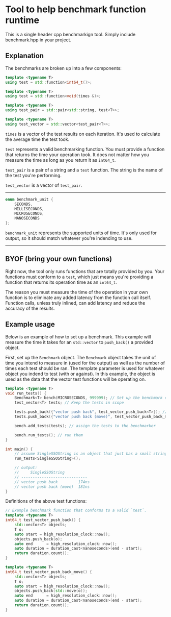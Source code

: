 # Tool to help benchmark function runtime

This is a single header cpp benchmarkign tool. Simply include benchmark.hpp in your project.

## Explanation
The benchmarks are broken up into a few components:
```cpp
template <typename T>
using test = std::function<int64_t()>;

template <typename T>
using test = std::function<void(times &)>;

template <typename T>
using test_pair = std::pair<std::string, test<T>>;

template <typename T>
using test_vector = std::vector<test_pair<T>>;
```

`times` is a vector of the test results on each iteration. It's used to calculate the average time the test took.

`test` represents a valid benchmarking function. You must provide a function that returns the time your operation took. It does not matter how you measure the time as long as you return it as `int64_t`.

`test_pair` is a pair of a string and a `test` function. The string is the name of the test you're performing.

`test_vector` is a vector of `test_pair`.

---

```cpp
enum benchmark_unit {
    SECONDS,
    MILLISECONDS,
    MICROSECONDS,
    NANOSECONDS
};
```
`benchmark_unit` represents the supported units of time. It's only used for output, so it should match whatever you're indending to use.

---

## BYOF (bring your own functions)
Right now, the tool only runs functions that are totally provided by you. Your functions must conform to a `test`, which just means you're providing a function that returns its operation time as an `int64_t`.

The  reason you must measure the time of the operation in your own function is to eliminate any added latency from the function call itself. Function calls, unless truly inlined, can add latency and reduce the accuracy of the results.

## Example usage
Below is an example of how to set up a benchmark. This example will measure the time it takes for an `std::vector` to `push_back()` a provided object.

First, set up the `Benchmark` object. The `Benchmark` object takes the unit of time you intend to measure in (used for the output) as well as the number of times each test should be ran. The template parameter is used for whatever object you indend to test (with or against). In this example, the object is used as the data that the vector test functions will be operating on.

```cpp
template <typename T>
void run_tests() {
    Benchmark<T> bench(MICROSECONDS, 999999); // Set up the benchmark object (unit comes from `benchmark_unit`)
    test_vector<T> tests; // Keep the tests in scope

    tests.push_back({"vector push back", test_vector_push_back<T>}); // add your tests
    tests.push_back({"vector push back (move)", test_vector_push_back_move<T>});

    bench.add_tests(tests); // assign the tests to the benchmarker

    bench.run_tests(); // run them
}

int main() {
    // assume SingleSSOString is an object that just has a small string member.
    run_tests<SingleSSOString>();

    // output:
    //     SingleSSOString
    // -----------------------------
    // vector push back         174ns
    // vector push back (move)  181ns
}
```

Definitions of the above test functions:

```cpp
// Example benchmark function that conforms to a valid `test`.
template <typename T>
int64_t test_vector_push_back() {
    std::vector<T> objects;
    T o;
    auto start = high_resolution_clock::now();
    objects.push_back(o);
    auto end      = high_resolution_clock::now();
    auto duration = duration_cast<nanoseconds>(end - start);
    return duration.count();
}

template <typename T>
int64_t test_vector_push_back_move() {
    std::vector<T> objects;
    T o;
    auto start = high_resolution_clock::now();
    objects.push_back(std::move(o));
    auto end      = high_resolution_clock::now();
    auto duration = duration_cast<nanoseconds>(end - start);
    return duration.count();
}
```
